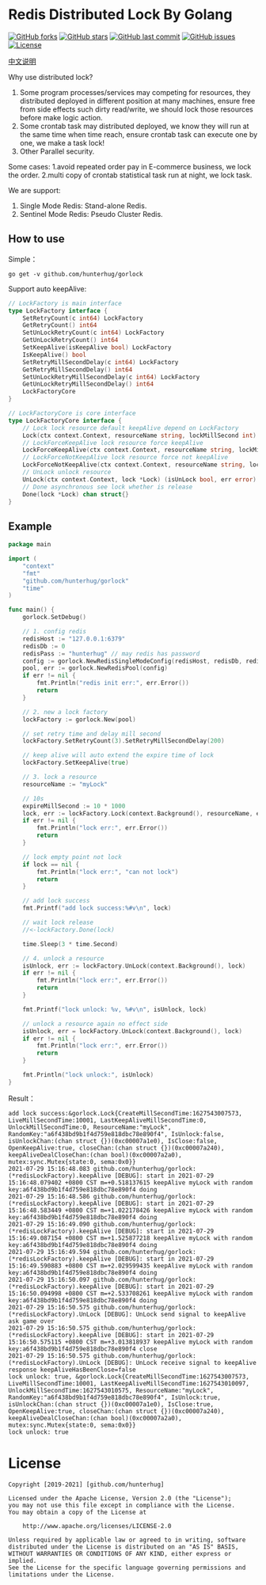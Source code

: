# Redis Distributed Lock By Golang

[![GitHub forks](https://img.shields.io/github/forks/hunterhug/gorlock.svg?style=social&label=Forks)](https://github.com/hunterhug/gorlock/network)
[![GitHub stars](https://img.shields.io/github/stars/hunterhug/gorlock.svg?style=social&label=Stars)](https://github.com/hunterhug/gorlock/stargazers)
[![GitHub last commit](https://img.shields.io/github/last-commit/hunterhug/gorlock.svg)](https://github.com/hunterhug/gorlock)
[![GitHub issues](https://img.shields.io/github/issues/hunterhug/gorlock.svg)](https://github.com/hunterhug/gorlock/issues)
[![License](https://img.shields.io/badge/license-Apache%202-4EB1BA.svg)](https://www.apache.org/licenses/LICENSE-2.0.html)

[中文说明](/README_ZH.md)

Why use distributed lock?

1. Some program processes/services may competing for resources, they distributed deployed in different position at many machines, ensure free from side effects such dirty read/write, we should lock those resources before make logic action.
2. Some crontab task may distributed deployed, we know they will run at the same time when time reach, ensure crontab task can execute one by one, we make a task lock! 
3. Other Parallel security.

Some cases: 1.avoid repeated order pay in E-commerce business, we lock the order. 2.multi copy of crontab statistical task run at night, we lock task.

We are support:

1. Single Mode Redis: Stand-alone Redis.
2. Sentinel Mode Redis: Pseudo Cluster Redis.

## How to use

Simple：

```
go get -v github.com/hunterhug/gorlock
```

Support auto keepAlive:

```go
// LockFactory is main interface
type LockFactory interface {
	SetRetryCount(c int64) LockFactory
	GetRetryCount() int64
	SetUnLockRetryCount(c int64) LockFactory
	GetUnLockRetryCount() int64
	SetKeepAlive(isKeepAlive bool) LockFactory
	IsKeepAlive() bool
	SetRetryMillSecondDelay(c int64) LockFactory
	GetRetryMillSecondDelay() int64
	SetUnLockRetryMillSecondDelay(c int64) LockFactory
	GetUnLockRetryMillSecondDelay() int64
	LockFactoryCore
}

// LockFactoryCore is core interface
type LockFactoryCore interface {
	// Lock lock resource default keepAlive depend on LockFactory
	Lock(ctx context.Context, resourceName string, lockMillSecond int) (lock *Lock, err error)
	// LockForceKeepAlive lock resource force keepAlive
	LockForceKeepAlive(ctx context.Context, resourceName string, lockMillSecond int) (lock *Lock, err error)
	// LockForceNotKeepAlive lock resource force not keepAlive
	LockForceNotKeepAlive(ctx context.Context, resourceName string, lockMillSecond int) (lock *Lock, err error)
	// UnLock unlock resource
	UnLock(ctx context.Context, lock *Lock) (isUnLock bool, err error)
	// Done asynchronous see lock whether is release
	Done(lock *Lock) chan struct{}
}
```

## Example

```go
package main

import (
	"context"
	"fmt"
	"github.com/hunterhug/gorlock"
	"time"
)

func main() {
	gorlock.SetDebug()

	// 1. config redis
	redisHost := "127.0.0.1:6379"
	redisDb := 0
	redisPass := "hunterhug" // may redis has password
	config := gorlock.NewRedisSingleModeConfig(redisHost, redisDb, redisPass)
	pool, err := gorlock.NewRedisPool(config)
	if err != nil {
		fmt.Println("redis init err:", err.Error())
		return
	}

	// 2. new a lock factory
	lockFactory := gorlock.New(pool)

	// set retry time and delay mill second
	lockFactory.SetRetryCount(3).SetRetryMillSecondDelay(200)

	// keep alive will auto extend the expire time of lock
	lockFactory.SetKeepAlive(true)

	// 3. lock a resource
	resourceName := "myLock"

	// 10s
	expireMillSecond := 10 * 1000
	lock, err := lockFactory.Lock(context.Background(), resourceName, expireMillSecond)
	if err != nil {
		fmt.Println("lock err:", err.Error())
		return
	}

	// lock empty point not lock
	if lock == nil {
		fmt.Println("lock err:", "can not lock")
		return
	}

	// add lock success
	fmt.Printf("add lock success:%#v\n", lock)

	// wait lock release
	//<-lockFactory.Done(lock)

	time.Sleep(3 * time.Second)

	// 4. unlock a resource
	isUnlock, err := lockFactory.UnLock(context.Background(), lock)
	if err != nil {
		fmt.Println("lock err:", err.Error())
		return
	}

	fmt.Printf("lock unlock: %v, %#v\n", isUnlock, lock)

	// unlock a resource again no effect side
	isUnlock, err = lockFactory.UnLock(context.Background(), lock)
	if err != nil {
		fmt.Println("lock err:", err.Error())
		return
	}

	fmt.Println("lock unlock:", isUnlock)
}
```

Result：

```
add lock success:&gorlock.Lock{CreateMillSecondTime:1627543007573, LiveMillSecondTime:10001, LastKeepAliveMillSecondTime:0, UnlockMillSecondTime:0, ResourceName:"myLock", RandomKey:"a6f438bd9b1f4d759e818dbc78e890f4", IsUnlock:false, isUnlockChan:(chan struct {})(0xc00007a1e0), IsClose:false, OpenKeepAlive:true, closeChan:(chan struct {})(0xc00007a240), keepAliveDealCloseChan:(chan bool)(0xc00007a2a0), mutex:sync.Mutex{state:0, sema:0x0}}
2021-07-29 15:16:48.083 github.com/hunterhug/gorlock:(*redisLockFactory).keepAlive [DEBUG]: start in 2021-07-29 15:16:48.079402 +0800 CST m=+0.518137615 keepAlive myLock with random key:a6f438bd9b1f4d759e818dbc78e890f4 doing
2021-07-29 15:16:48.586 github.com/hunterhug/gorlock:(*redisLockFactory).keepAlive [DEBUG]: start in 2021-07-29 15:16:48.583449 +0800 CST m=+1.022178426 keepAlive myLock with random key:a6f438bd9b1f4d759e818dbc78e890f4 doing
2021-07-29 15:16:49.090 github.com/hunterhug/gorlock:(*redisLockFactory).keepAlive [DEBUG]: start in 2021-07-29 15:16:49.087154 +0800 CST m=+1.525877218 keepAlive myLock with random key:a6f438bd9b1f4d759e818dbc78e890f4 doing
2021-07-29 15:16:49.594 github.com/hunterhug/gorlock:(*redisLockFactory).keepAlive [DEBUG]: start in 2021-07-29 15:16:49.590883 +0800 CST m=+2.029599435 keepAlive myLock with random key:a6f438bd9b1f4d759e818dbc78e890f4 doing
2021-07-29 15:16:50.097 github.com/hunterhug/gorlock:(*redisLockFactory).keepAlive [DEBUG]: start in 2021-07-29 15:16:50.094998 +0800 CST m=+2.533708261 keepAlive myLock with random key:a6f438bd9b1f4d759e818dbc78e890f4 doing
2021-07-29 15:16:50.575 github.com/hunterhug/gorlock:(*redisLockFactory).UnLock [DEBUG]: UnLock send signal to keepAlive ask game over
2021-07-29 15:16:50.575 github.com/hunterhug/gorlock:(*redisLockFactory).keepAlive [DEBUG]: start in 2021-07-29 15:16:50.575115 +0800 CST m=+3.013818937 keepAlive myLock with random key:a6f438bd9b1f4d759e818dbc78e890f4 close
2021-07-29 15:16:50.575 github.com/hunterhug/gorlock:(*redisLockFactory).UnLock [DEBUG]: UnLock receive signal to keepAlive response keepAliveHasBeenClose=false
lock unlock: true, &gorlock.Lock{CreateMillSecondTime:1627543007573, LiveMillSecondTime:10001, LastKeepAliveMillSecondTime:1627543010097, UnlockMillSecondTime:1627543010575, ResourceName:"myLock", RandomKey:"a6f438bd9b1f4d759e818dbc78e890f4", IsUnlock:true, isUnlockChan:(chan struct {})(0xc00007a1e0), IsClose:true, OpenKeepAlive:true, closeChan:(chan struct {})(0xc00007a240), keepAliveDealCloseChan:(chan bool)(0xc00007a2a0), mutex:sync.Mutex{state:0, sema:0x0}}
lock unlock: true
```

# License

```
Copyright [2019-2021] [github.com/hunterhug]

Licensed under the Apache License, Version 2.0 (the "License");
you may not use this file except in compliance with the License.
You may obtain a copy of the License at

    http://www.apache.org/licenses/LICENSE-2.0

Unless required by applicable law or agreed to in writing, software
distributed under the License is distributed on an "AS IS" BASIS,
WITHOUT WARRANTIES OR CONDITIONS OF ANY KIND, either express or implied.
See the License for the specific language governing permissions and
limitations under the License.
```